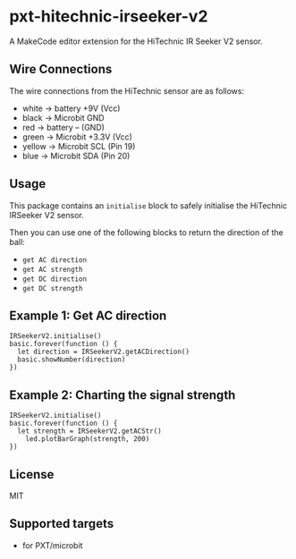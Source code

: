 # pxt-hitechnic-irseeker-v2

A MakeCode editor extension for the HiTechnic IR Seeker V2 sensor.

## Wire Connections

The wire connections from the HiTechnic sensor are as follows:
* white -> battery +9V (Vcc)
* black -> Microbit GND
* red -> battery – (GND)
* green -> Microbit +3.3V (Vcc)
* yellow -> Microbit SCL (Pin 19)
* blue -> Microbit SDA (Pin 20)

## Usage

This package contains an ``initialise`` block to safely initialise the HiTechnic IRSeeker V2 sensor.  

Then you can use one of the following blocks to return the direction of the ball:
* ``get AC direction``
* ``get AC strength``
* ``get DC direction``
* ``get DC strength``

## Example 1: Get AC direction
```blocks
IRSeekerV2.initialise()
basic.forever(function () {
  let direction = IRSeekerV2.getACDirection()
  basic.showNumber(direction)
})
```

## Example 2: Charting the signal strength
```blocks
IRSeekerV2.initialise()
basic.forever(function () {
  let strength = IRSeekerV2.getACStr()
    led.plotBarGraph(strength, 200)
})

```

## License

MIT

## Supported targets

* for PXT/microbit
